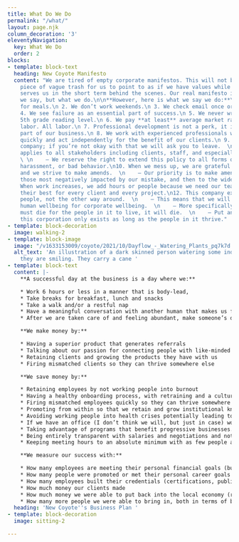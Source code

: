 ```yaml
---
title: What Do We Do
permalink: "/what/"
layout: page.njk
column_decoration: '3'
eleventyNavigation:
  key: What We Do
  order: 2
blocks:
- template: block-text
  heading: New Coyote Manifesto
  content: "We are tired of empty corporate manifestos. This will not be another well-written
    piece of vague trash for us to point to as if we have values while we do whatever
    serves us in the short term behind the scenes. Our real manifesto is not what
    we say, but what we do.\n\n**However, here is what we say we do:**\n\n 1. We break
    for meals.\n 2. We don’t work weekends.\n 3. We check email once or twice a day.\n
    4. We see failure as an essential part of success.\n 5. We never write above a
    5th grade reading level.\n 6. We pay **at least** average market rate+ 10% for
    labor. All labor.\n 7. Professional development is not a perk, it is an essential
    part of our business.\n 8. We work with experienced professionals who can respond
    quickly and act independently for the benefit of our clients.\n 9. We are an anti-racist
    company; if you’re not okay with that we will ask you to leave.  \n    — This
    applies to all stakeholders including clients, staff, and especially leadership.
    \ \n    — We reserve the right to extend this policy to all forms of bigotry,
    harassment, or bad behavior.\n10. When we mess up, we are grateful for the feedback
    and we strive to make amends.  \n    — Our priority is to make amends first to
    those most negatively impacted by our mistake, and then to the wider community.\n11.
    When work increases, we add hours or people because we need our team to be at
    their best for every client and every project.\n12. This company exists to serve
    people, not the other way around.  \n    — This means that we will never sacrifice
    human wellbeing for corporate wellbeing.  \n    — More specifically, if the corporation
    must die for the people in it to live, it will die.  \n    — Put another way,
    this corporation only exists as long as the people in it thrive."
- template: block-decoration
  image: walking-2
- template: block-image
  image: "/v1633153009/coyote/2021/10/Dayflow_-_Watering_Plants_pq7k7d.png"
  alt_text: 'An illustration of a dark skinned person watering some indoor plants,
    they are smiling. They carry a cane '
- template: block-text
  content: |-
    **A successful day at the business is a day where we:**

    * Work 6 hours or less in a manner that is body-lead,
    * Take breaks for breakfast, lunch and snacks
    * Take a walk and/or a restful nap
    * Have a meaningful conversation with another human that makes us feel good
    * After we are taken care of and feeling abundant, make someone’s day better through empowerment, development, or the lessening of a burden

    **We make money by:**

    * Having a superior product that generates referrals
    * Talking about our passion for connecting people with like-minded business owners and workers (in 1 on 1s, through content, and other ways)
    * Retaining clients and growing the products they have with us
    * Firing mismatched clients so they can thrive somewhere else

    **We save money by:**

    * Retaining employees by not working people into burnout
    * Having a healthy onboarding process, with retraining and a culture of accountability so our product feels the same every day
    * Firing mismatched employees quickly so they can thrive somewhere else
    * Promoting from within so that we retain and grow institutional knowledge
    * Avoiding working people into health crises potentially leading to lower health insurance costs
    * If we have an office (I don’t think we will, but just in case) working less hours will lead to lower utility bills and less wear and tear on equipment
    * Taking advantage of programs that benefit progressive businesses.
    * Being entirely transparent with salaries and negotiations and not wasting time trying to get more out of someone than we pay them for
    * Keeping meeting hours to an absolute minimum with as few people as possible, then disseminate the meeting info widely to avoid time drain

    **We measure our success with:**

    * How many employees are meeting their personal financial goals (buying a house, starting their own business, financing education or travel, growing their family)
    * How many people were promoted or met their personal career goals
    * How many employees built their credentials (certifications, public speaking, articles published, etc.)
    * How much money our clients made
    * How much money we were able to put back into the local economy (related to client income)
    * How many more people we were able to bring in, both in terms of becoming clients, but also in terms of becoming staff, vendors, connections, etc.
  heading: 'New Coyote''s Business Plan '
- template: block-decoration
  image: sitting-2

---
```

